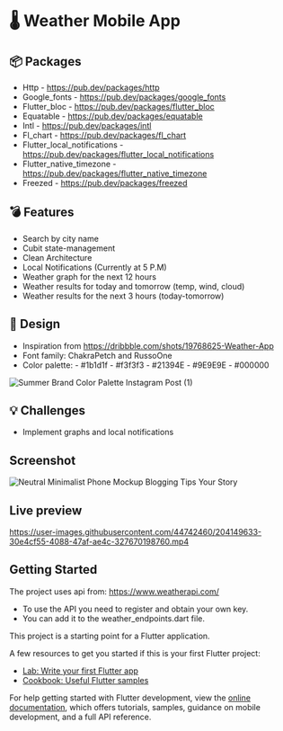 # :thermometer: Weather Mobile App

## :package: Packages
- Http - https://pub.dev/packages/http
- Google_fonts - https://pub.dev/packages/google_fonts
- Flutter_bloc - https://pub.dev/packages/flutter_bloc
- Equatable - https://pub.dev/packages/equatable
- Intl - https://pub.dev/packages/intl
- Fl_chart - https://pub.dev/packages/fl_chart
- Flutter_local_notifications - https://pub.dev/packages/flutter_local_notifications
- Flutter_native_timezone - https://pub.dev/packages/flutter_native_timezone
- Freezed - https://pub.dev/packages/freezed

## :bomb: Features
- Search by city name
- Cubit state-management
- Clean Architecture
- Local Notifications (Currently at 5 P.M)
- Weather graph for the next 12 hours
- Weather results for today and tomorrow (temp, wind, cloud)
- Weather results for the next 3 hours (today-tomorrow)

## :art: Design
- Inspiration from https://dribbble.com/shots/19768625-Weather-App
- Font family: ChakraPetch and RussoOne
- Color palette: - #1b1d1f - #f3f3f3 - #21394E - #9E9E9E - #000000

![Summer Brand Color Palette Instagram Post (1)](https://user-images.githubusercontent.com/44742460/204097350-36810f40-d6ab-4ce0-8644-ea027cad4332.png)

## :bulb: Challenges
- Implement graphs and local notifications

## Screenshot
![Neutral Minimalist Phone Mockup Blogging Tips Your Story](https://user-images.githubusercontent.com/44742460/204097396-028ce539-06c1-4b02-a4b0-ed709739ecc8.png)

## Live preview
https://user-images.githubusercontent.com/44742460/204149633-30e4cf55-4088-47af-ae4c-327670198760.mp4

## Getting Started

The project uses api from: https://www.weatherapi.com/
- To use the API you need to register and obtain your own key. 
- You can add it to the weather_endpoints.dart file.

This project is a starting point for a Flutter application.

A few resources to get you started if this is your first Flutter project:

- [Lab: Write your first Flutter app](https://docs.flutter.dev/get-started/codelab)
- [Cookbook: Useful Flutter samples](https://docs.flutter.dev/cookbook)

For help getting started with Flutter development, view the
[online documentation](https://docs.flutter.dev/), which offers tutorials,
samples, guidance on mobile development, and a full API reference.

